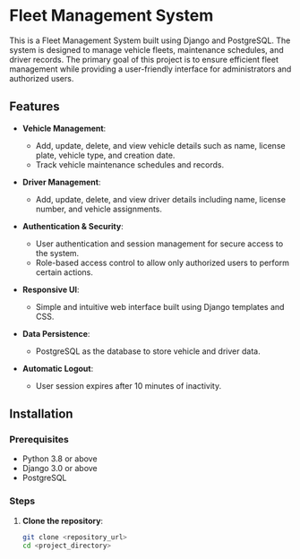 # Fleet Management System

This is a Fleet Management System built using Django and PostgreSQL. The system is designed to manage vehicle fleets, maintenance schedules, and driver records. The primary goal of this project is to ensure efficient fleet management while providing a user-friendly interface for administrators and authorized users.

## Features

- **Vehicle Management**: 
  - Add, update, delete, and view vehicle details such as name, license plate, vehicle type, and creation date.
  - Track vehicle maintenance schedules and records.
  
- **Driver Management**:
  - Add, update, delete, and view driver details including name, license number, and vehicle assignments.
  
- **Authentication & Security**:
  - User authentication and session management for secure access to the system.
  - Role-based access control to allow only authorized users to perform certain actions.

- **Responsive UI**: 
  - Simple and intuitive web interface built using Django templates and CSS.

- **Data Persistence**: 
  - PostgreSQL as the database to store vehicle and driver data.
  
- **Automatic Logout**: 
  - User session expires after 10 minutes of inactivity.

## Installation

### Prerequisites

- Python 3.8 or above
- Django 3.0 or above
- PostgreSQL

### Steps

1. **Clone the repository**:
   ```bash
   git clone <repository_url>
   cd <project_directory>

